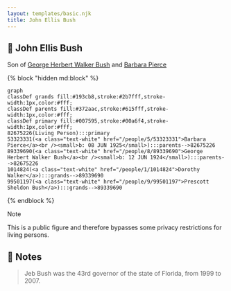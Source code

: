 ```yaml
---
layout: templates/basic.njk
title: John Ellis Bush
---
```

## 🔵 John Ellis Bush

Son of [George Herbert Walker Bush](/people/8/89339690) and [Barbara Pierce](/people/5/53323331)

{% block "hidden md:block" %}
```mermaid
graph
classDef grands fill:#193cb8,stroke:#2b7fff,stroke-width:1px,color:#fff;
classDef parents fill:#372aac,stroke:#615fff,stroke-width:1px,color:#fff;
classDef primary fill:#007595,stroke:#00a6f4,stroke-width:1px,color:#fff;
82675226(Living Person):::primary
53323331(<a class="text-white" href="/people/5/53323331">Barbara Pierce</a><br /><small>b: 08 JUN 1925</small>):::parents-->82675226
89339690(<a class="text-white" href="/people/8/89339690">George Herbert Walker Bush</a><br /><small>b: 12 JUN 1924</small>):::parents-->82675226
1014824(<a class="text-white" href="/people/1/1014824">Dorothy Walker</a>):::grands-->89339690
99501197(<a class="text-white" href="/people/9/99501197">Prescott Sheldon Bush</a>):::grands-->89339690
```
{% endblock %}

> [!note]
> This is a public figure and therefore bypasses some privacy restrictions for living persons.

## 📝 Notes
>   
  > Jeb Bush was the 43rd governor of the state of Florida, from 1999 to 2007.